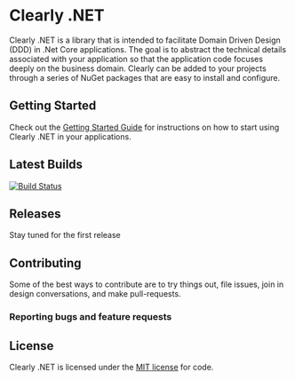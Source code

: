 # Clearly .NET
Clearly .NET is a library that is intended to facilitate Domain Driven Design (DDD) in .Net Core applications. The goal is to abstract the technical details associated with your application so that the application code focuses deeply on the business domain. Clearly can be added to your projects through a series of NuGet packages that are easy to install and configure.

## Getting Started

Check out the [Getting Started Guide](docs/GettingStarted.md) for instructions on how to start using Clearly .NET in your applications.

## Latest Builds
[![Build Status](https://justin-fouts.visualstudio.com/Clearly%20.NET/_apis/build/status/JFouts.domainmodeling?branchName=master)](https://justin-fouts.visualstudio.com/Clearly%20.NET/_build/latest?definitionId=5&branchName=master)

## Releases
Stay tuned for the first release

## Contributing
Some of the best ways to contribute are to try things out, file issues, join in design conversations, and make pull-requests.

### Reporting bugs and feature requests


## License
Clearly .NET is licensed under the [MIT license](https://github.com/JFouts/domainmodeling/blob/master/LICENSE) for code.  
